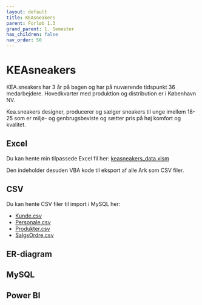 ```yaml
---
layout: default
title: KEAsneakers
parent: Forløb 1.3
grand_parent: 1. Semester
has_children: false
nav_order: 50
---
```


# KEAsneakers
KEA.sneakers har 3 år på bagen og har på nuværende tidspunkt 36 medarbejdere. Hovedkvarter med produktion og distribution er i København NV. ​

Kea.sneakers designer, producerer og sælger sneakers til unge imellem 18-25 som er miljø- og genbrugsbeviste og sætter pris på høj komfort og kvalitet.   ​

## Excel
Du kan hente min tilpassede Excel fil her: [keasneakers_data.xlsm](./sql/KEAsneakers/keasneakers_data.xlsm)

Den indeholder desuden VBA kode til eksport af alle Ark som CSV filer.

## CSV
Du kan hente CSV filer til import i MySQL her:

- [Kunde.csv](./sql/KEAsneakers/Kunde.csv)
- [Personale.csv](./sql/KEAsneakers/Personale.csv)
- [Produkter.csv](./sql/KEAsneakers/Produkter.csv)
- [SalgsOrdre.csv](./sql/KEAsneakers/SalgsOrdre.csv)

## ER-diagram

## MySQL


## Power BI